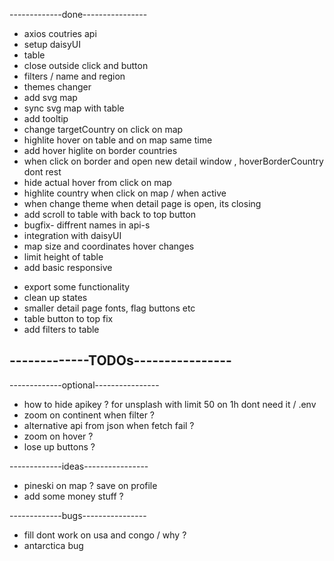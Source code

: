 
-------------done----------------
+ axios coutries api
+ setup daisyUI
+ table
+ close outside click and button
+ filters / name and region
+ themes changer
+ add svg map
+ sync svg map with table
+ add tooltip
+ change targetCountry on click on map 
+ highlite hover on table and on map same time 
+ add hover higlite on border countries 
+ when click on border and open new detail window , hoverBorderCountry dont rest
+ hide actual hover from click on map
+ highlite country when click on map / when active
+ when change theme when detail page is open, its closing 
+ add scroll to table with back to top button
+ bugfix- diffrent names in api-s
+ integration with daisyUI
+ map size and coordinates hover changes
+ limit height of table
+ add basic responsive
- export some functionality
- clean up states
- smaller detail page fonts, flag buttons etc
- table button to top fix
- add filters to table

-------------TODOs----------------
- 

-------------optional----------------
- how to hide apikey ? for unsplash with limit 50 on 1h dont need it / .env 
- zoom on continent when filter ?
- alternative api from json when fetch fail ?
- zoom on hover ?
- lose up buttons ?

-------------ideas----------------
- pineski on map ? save on profile
- add some money stuff ?

-------------bugs----------------
- fill dont work on usa and congo / why ?
- antarctica bug